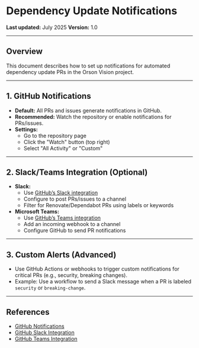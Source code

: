 # Dependency Update Notifications

**Last updated:** July 2025
**Version:** 1.0

---

## Overview

This document describes how to set up notifications for automated dependency update PRs in the Orson Vision project.

---

## 1. GitHub Notifications

- **Default:** All PRs and issues generate notifications in GitHub.
- **Recommended:** Watch the repository or enable notifications for PRs/issues.
- **Settings:**
  - Go to the repository page
  - Click the "Watch" button (top right)
  - Select "All Activity" or "Custom"

---

## 2. Slack/Teams Integration (Optional)

- **Slack:**
  - Use [GitHub’s Slack integration](https://slack.github.com/)
  - Configure to post PRs/issues to a channel
  - Filter for Renovate/Dependabot PRs using labels or keywords
- **Microsoft Teams:**
  - Use [GitHub’s Teams integration](https://learn.microsoft.com/en-us/microsoftteams/platform/webhooks-and-connectors/how-to/add-incoming-webhook)
  - Add an incoming webhook to a channel
  - Configure GitHub to send PR notifications

---

## 3. Custom Alerts (Advanced)

- Use GitHub Actions or webhooks to trigger custom notifications for critical PRs (e.g., security, breaking changes).
- Example: Use a workflow to send a Slack message when a PR is labeled `security` or `breaking-change`.

---

## References

- [GitHub Notifications](https://docs.github.com/en/account-and-profile/managing-subscriptions-and-notifications-on-github)
- [GitHub Slack Integration](https://slack.github.com/)
- [GitHub Teams Integration](https://learn.microsoft.com/en-us/microsoftteams/platform/webhooks-and-connectors/how-to/add-incoming-webhook)

